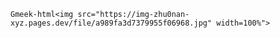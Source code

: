 `Gmeek-html<img src="https://img-zhu0nan-xyz.pages.dev/file/a989fa3d7379955f06968.jpg" width=100%">`
<!-- ##{"timestamp":1694620800}## -->